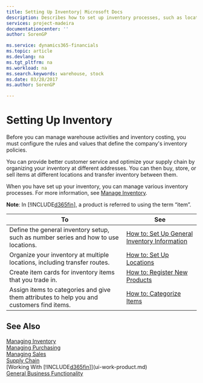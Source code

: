 ```yaml
---
title: Setting Up Inventory| Microsoft Docs
description: Describes how to set up inventory processes, such as locations and transfer routes.
services: project-madeira
documentationcenter: ''
author: SorenGP

ms.service: dynamics365-financials
ms.topic: article
ms.devlang: na
ms.tgt_pltfrm: na
ms.workload: na
ms.search.keywords: warehouse, stock
ms.date: 03/28/2017
ms.author: SorenGP

---
```

# Setting Up Inventory
Before you can manage warehouse activities and inventory costing, you must configure the rules and values that define the company's inventory policies.

You can provide better customer service and optimize your supply chain by organizing your inventory at different addresses. You can then buy, store, or sell items at different locations and transfer inventory between them.

When you have set up your inventory, you can manage various inventory processes. For more information, see [Manage Inventory](inventory-manage-inventory.md).  

**Note**: In [!INCLUDE[d365fin](includes/d365fin_md.md)], a product is referred to using the term “item”.

| To | See |
| --- | --- |
| Define the general inventory setup, such as number series and how to use locations. |[How to: Set Up General Inventory Information](inventory-how-setup-general.md) |
| Organize your inventory at multiple locations, including transfer routes. |[How to: Set Up Locations](inventory-how-register-new-products.md) |
| Create item cards for inventory items that you trade in. |[How to: Register New Products](inventory-how-register-new-products.md) |
| Assign items to categories and give them attributes to help you and customers find items. |[How to: Categorize Items](inventory-how-categorize-items.md) |

## See Also
[Managing Inventory](inventory-manage-inventory.md)  
[Managing Purchasing](purchasing-manage-purchasing.md)  
[Managing Sales](sales-manage-sales.md)    
[Supply Chain](madeira-supply-chain.md)  
[Working With [!INCLUDE[d365fin](includes/d365fin_md.md)]](ui-work-product.md)  
[General Business Functionality](ui-across-business-areas.md)
